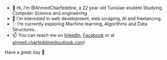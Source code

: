 - 👋 Hi, I’m @AhmedCharfeddine, a 22 year old Tunisian student Studying Computer Science and engineering.
- 👀 I’m interested in web development, web scraping, AI and freelancing.
- ✨ I’m currently exploring Machine learning, Algorithms and Data Structures.
- 📫 You can reach me on [linkedIn](https://www.linkedin.com/in/ahmed-charfeddine/), [Facebook](https://www.facebook.com/ahmed.charfeddine32) or at <ahmed.charfeddine@outlook.com>!

Have a great day 🌱
<!---
AhmedCharfeddine/AhmedCharfeddine is a ✨ special ✨ repository because its `README.md` (this file) appears on your GitHub profile.
You can click the Preview link to take a look at your changes.
--->
